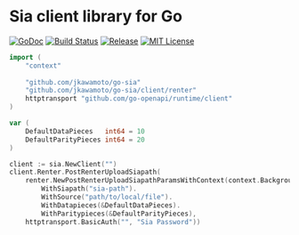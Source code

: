 # Sia client library for Go
[![GoDoc](https://godoc.org/github.com/jkawamoto/go-sia?status.svg)](http://godoc.org/github.com/jkawamoto/go-sia)
[![Build Status](https://travis-ci.org/jkawamoto/go-sia.svg?branch=master)](https://travis-ci.org/jkawamoto/go-sia)
[![Release](https://img.shields.io/badge/release-0.5.9-brightgreen.svg)](https://github.com/jkawamoto/go-sia/releases/tag/v0.5.9)
[![MIT License](https://img.shields.io/badge/license-MIT-blue.svg?style=flat)](LICENSE)


```go
import (
    "context"
    
    "github.com/jkawamoto/go-sia"
    "github.com/jkawamoto/go-sia/client/renter"
    httptransport "github.com/go-openapi/runtime/client"
)

var (
    DefaultDataPieces   int64 = 10
    DefaultParityPieces int64 = 20
)

client := sia.NewClient("")
client.Renter.PostRenterUploadSiapath(
    renter.NewPostRenterUploadSiapathParamsWithContext(context.Background()).
        WithSiapath("sia-path").
        WithSource("path/to/local/file").
        WithDatapieces(&DefaultDataPieces).
        WithParitypieces(&DefaultParityPieces),
    httptransport.BasicAuth("", "Sia Password"))
```